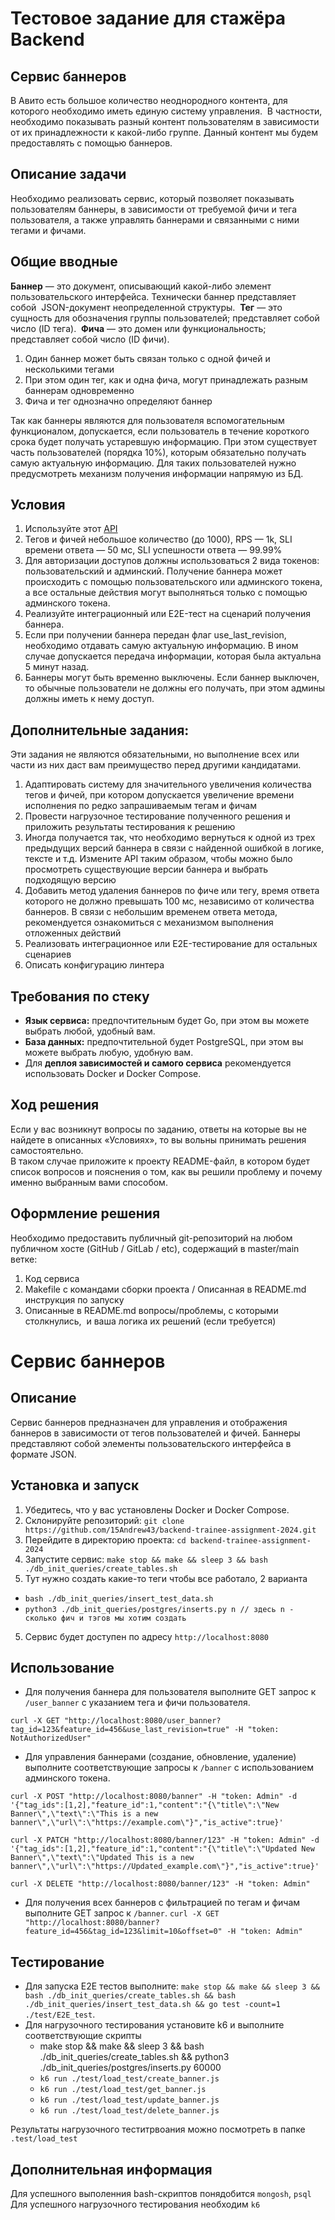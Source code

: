 # Тестовое задание для стажёра Backend
## Сервис баннеров
В Авито есть большое количество неоднородного контента, для которого необходимо иметь единую систему управления.  В частности, необходимо показывать разный контент пользователям в зависимости от их принадлежности к какой-либо группе. Данный контент мы будем предоставлять с помощью баннеров.
## Описание задачи
Необходимо реализовать сервис, который позволяет показывать пользователям баннеры, в зависимости от требуемой фичи и тега пользователя, а также управлять баннерами и связанными с ними тегами и фичами.
## Общие вводные
**Баннер** — это документ, описывающий какой-либо элемент пользовательского интерфейса. Технически баннер представляет собой  JSON-документ неопределенной структуры. 
**Тег** — это сущность для обозначения группы пользователей; представляет собой число (ID тега). 
**Фича** — это домен или функциональность; представляет собой число (ID фичи).  
1. Один баннер может быть связан только с одной фичей и несколькими тегами
2. При этом один тег, как и одна фича, могут принадлежать разным баннерам одновременно
3. Фича и тег однозначно определяют баннер

Так как баннеры являются для пользователя вспомогательным функционалом, допускается, если пользователь в течение короткого срока будет получать устаревшую информацию.  При этом существует часть пользователей (порядка 10%), которым обязательно получать самую актуальную информацию. Для таких пользователей нужно предусмотреть механизм получения информации напрямую из БД.
## Условия
1. Используйте этот [API](https://github.com/avito-tech/backend-trainee-assignment-2024/blob/main/api.yaml)
2. Тегов и фичей небольшое количество (до 1000), RPS — 1k, SLI времени ответа — 50 мс, SLI успешности ответа — 99.99%
3. Для авторизации доступов должны использоваться 2 вида токенов: пользовательский и админский.  Получение баннера может происходить с помощью пользовательского или админского токена, а все остальные действия могут выполняться только с помощью админского токена.  
4. Реализуйте интеграционный или E2E-тест на сценарий получения баннера.
5. Если при получении баннера передан флаг use_last_revision, необходимо отдавать самую актуальную информацию.  В ином случае допускается передача информации, которая была актуальна 5 минут назад.
6. Баннеры могут быть временно выключены. Если баннер выключен, то обычные пользователи не должны его получать, при этом админы должны иметь к нему доступ.

## Дополнительные задания:
Эти задания не являются обязательными, но выполнение всех или части из них даст вам преимущество перед другими кандидатами. 
1. Адаптировать систему для значительного увеличения количества тегов и фичей, при котором допускается увеличение времени исполнения по редко запрашиваемым тегам и фичам
2. Провести нагрузочное тестирование полученного решения и приложить результаты тестирования к решению
3. Иногда получается так, что необходимо вернуться к одной из трех предыдущих версий баннера в связи с найденной ошибкой в логике, тексте и т.д.  Измените API таким образом, чтобы можно было просмотреть существующие версии баннера и выбрать подходящую версию
4. Добавить метод удаления баннеров по фиче или тегу, время ответа которого не должно превышать 100 мс, независимо от количества баннеров.  В связи с небольшим временем ответа метода, рекомендуется ознакомиться с механизмом выполнения отложенных действий 
5. Реализовать интеграционное или E2E-тестирование для остальных сценариев
6. Описать конфигурацию линтера

## Требования по стеку
- **Язык сервиса:** предпочтительным будет Go, при этом вы можете выбрать любой, удобный вам. 
- **База данных:** предпочтительной будет PostgreSQL, при этом вы можете выбрать любую, удобную вам. 
- Для **деплоя зависимостей и самого сервиса** рекомендуется использовать Docker и Docker Compose.
## Ход решения
Если у вас возникнут вопросы по заданию, ответы на которые вы не найдете в описанных «Условиях», то вы вольны принимать решения самостоятельно.  
В таком случае приложите к проекту README-файл, в котором будет список вопросов и пояснения о том, как вы решили проблему и почему именно выбранным вами способом.
## Оформление решения
Необходимо предоставить публичный git-репозиторий на любом публичном хосте (GitHub / GitLab / etc), содержащий в master/main ветке: 
1. Код сервиса
2. Makefile c командами сборки проекта / Описанная в README.md инструкция по запуску
3. Описанные в README.md вопросы/проблемы, с которыми столкнулись,  и ваша логика их решений (если требуется)



# Сервис баннеров

## Описание
Сервис баннеров предназначен для управления и отображения баннеров в зависимости от тегов пользователей и фичей. Баннеры представляют собой элементы пользовательского интерфейса в формате JSON.

## Установка и запуск
1. Убедитесь, что у вас установлены Docker и Docker Compose.
2. Склонируйте репозиторий: `git clone https://github.com/15Andrew43/backend-trainee-assignment-2024.git`
3. Перейдите в директорию проекта: `cd backend-trainee-assignment-2024`
4. Запустите сервис: `make stop && make && sleep 3 && bash ./db_init_queries/create_tables.sh`
5. Тут нужно создать какие-то теги чтобы все работало, 2 варианта
 - `bash ./db_init_queries/insert_test_data.sh`
 - `python3 ./db_init_queries/postgres/inserts.py n // здесь n - сколько фич и тэгов мы хотим создать`
5. Сервис будет доступен по адресу `http://localhost:8080`

## Использование
- Для получения баннера для пользователя выполните GET запрос к `/user_banner` с указанием тега и фичи пользователя.


`curl -X GET "http://localhost:8080/user_banner?tag_id=123&feature_id=456&use_last_revision=true" -H "token: NotAuthorizedUser"`
- Для управления баннерами (создание, обновление, удаление) выполните соответствующие запросы к `/banner` с использованием админского токена.


`curl -X POST "http://localhost:8080/banner" -H "token: Admin" -d '{"tag_ids":[1,2],"feature_id":1,"content":"{\"title\":\"New Banner\",\"text\":\"This is a new banner\",\"url\":\"https://example.com\"}","is_active":true}'`


`curl -X PATCH "http://localhost:8080/banner/123" -H "token: Admin" -d '{"tag_ids":[1,2],"feature_id":1,"content":"{\"title\":\"Updated New Banner\",\"text\":\"Updated This is a new banner\",\"url\":\"https://Updated_example.com\"}","is_active":true}'`


`curl -X DELETE "http://localhost:8080/banner/123" -H "token: Admin"`
- Для получения всех баннеров с фильтрацией по тегам и фичам выполните GET запрос к `/banner`.
`curl -X GET "http://localhost:8080/banner?feature_id=456&tag_id=123&limit=10&offset=0" -H "token: Admin"`


## Тестирование
- Для запуска E2E тестов выполните: `make stop && make && sleep 3 && bash ./db_init_queries/create_tables.sh && bash ./db_init_queries/insert_test_data.sh && go test -count=1 ./test/E2E_test`.
- Для нагрузочного тестирования установите k6 и выполните соответствующие скрипты
     - make stop && make && sleep 3 && bash ./db_init_queries/create_tables.sh && python3 ./db_init_queries/postgres/inserts.py 60000
     - `k6 run ./test/load_test/create_banner.js`
     - `k6 run ./test/load_test/get_banner.js`
     - `k6 run ./test/load_test/update_banner.js`
     - `k6 run ./test/load_test/delete_banner.js`

Результаты нагрузочного теститрвоания можно посмотреть в папке `.test/load_test`

## Дополнительная информация
Для успешного выполенния bash-скриптов понядобится `mongosh`, `psql`
Для успешного нагрузочного тестирования необходим `k6`

